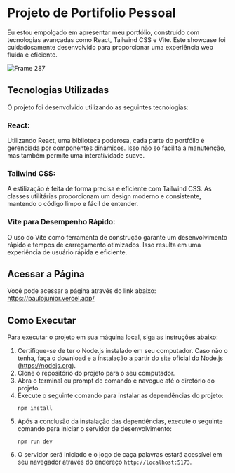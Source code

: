 # Projeto de Portifolio Pessoal

Eu estou empolgado em apresentar meu portfólio, construído com tecnologias avançadas como React, Tailwind CSS e Vite. Este showcase foi cuidadosamente desenvolvido para proporcionar uma experiência web fluida e eficiente.

![Frame 287](https://github.com/pauloJ-r/Portfolio/assets/62119732/1647f709-8fbf-4299-b95a-71c60cce371d)



## Tecnologias Utilizadas

O projeto foi desenvolvido utilizando as seguintes tecnologias:

### React:

Utilizando React, uma biblioteca poderosa, cada parte do portfólio é gerenciada por componentes dinâmicos. Isso não só facilita a manutenção, mas também permite uma interatividade suave.

### Tailwind CSS:

A estilização é feita de forma precisa e eficiente com Tailwind CSS. As classes utilitárias proporcionam um design moderno e consistente, mantendo o código limpo e fácil de entender.

### Vite para Desempenho Rápido:

O uso do Vite como ferramenta de construção garante um desenvolvimento rápido e tempos de carregamento otimizados. Isso resulta em uma experiência de usuário rápida e eficiente.

## Acessar a Página 

Você pode acessar a página através do link abaixo:
https://paulojunior.vercel.app/

## Como Executar 

Para executar o projeto em sua máquina local, siga as instruções abaixo:

1. Certifique-se de ter o Node.js instalado em seu computador. Caso não o tenha, faça o download e a instalação a partir do site oficial do Node.js (https://nodejs.org).
2. Clone o repositório do projeto para o seu computador.
3. Abra o terminal ou prompt de comando e navegue até o diretório do projeto.
4. Execute o seguinte comando para instalar as dependências do projeto:
   ```
   npm install
   ```
5. Após a conclusão da instalação das dependências, execute o seguinte comando para iniciar o servidor de desenvolvimento:
   ```
   npm run dev
   ```
6. O servidor será iniciado e o jogo de caça palavras estará acessível em seu navegador através do endereço `http://localhost:5173`.
